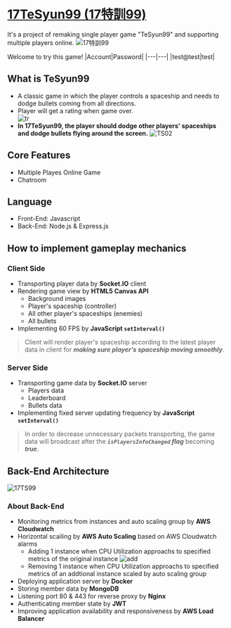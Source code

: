 # [17TeSyun99 (17特訓99)](https://17tesyun99.rj728web.fun/)
It's a project of remaking single player game "TeSyun99" and supporting multiple players online.
![17特訓99](https://user-images.githubusercontent.com/52148950/172580670-cd6a5277-5ef2-420a-8747-f3a1f4c1014c.JPG)

Welcome to try this game!
|Account|Password|
|---|---|
|test@test|test|

## What is TeSyun99
* A classic game in which the player controls a spaceship and needs to  dodge bullets coming from all directions.
* Player will get a rating when game over.  
![tr](https://user-images.githubusercontent.com/52148950/172999958-b80e4cb7-7578-4679-a613-57476bdd33e6.png)
* **In 17TeSyun99, the player should dodge other players' spaceships and dodge bullets flying around the screen.**
![TS02](https://user-images.githubusercontent.com/52148950/173041574-525636a7-e460-4c6a-8f31-957206fd2ee5.JPG)

## Core Features
* Multiple Playes Online Game
* Chatroom

## Language
* Front-End: Javascript
* Back-End: Node.js & Express.js

## How to implement gameplay mechanics 
### Client Side
* Transporting player data by **Socket.IO** client
* Rendering game view by **HTML5 Canvas API**
  * Background images
  * Player's spaceship (controller)
  * All other player's spaceships (enemies)
  * All bullets 
* Implementing 60 FPS by **JavaScript `setInterval()`**

> Client will render player's spaceship according to the latest player data in client for ***making sure player's spaceship moving smoothly***. 

### Server Side
* Transporting game data by **Socket.IO** server
  * Players data
  * Leaderboard 
  * Bullets data
* Implementing fixed server updating frequency by **JavaScript `setInterval()`**

> In order to decrease unnecessary packets transporting, the game data will broadcast after the ***`isPlayersInfoChanged` flag*** becoming ***true***. 

## Back-End Architecture
![17TS99](https://user-images.githubusercontent.com/52148950/172580967-f7db2244-6051-4983-b928-38ab9e5e3db8.png)

### About Back-End
* Monitoring metrics from instances and auto scaling group by **AWS Cloudwatch**
* Horizontal scailing by **AWS Auto Scaling** based on AWS Cloudwatch alarms
  * Adding 1 instance when CPU Utilization approachs to specified metrics of the original instance
  ![add](https://user-images.githubusercontent.com/52148950/173033486-d9eb81cc-6acc-4ed2-a238-c9d2549da0ce.JPG)
  * Removing 1 instance when CPU Utilization approachs to specified metrics of an addtional instance scaled by auto scaling group
* Deploying application server by **Docker**
* Storing member data by **MongoDB**
* Listening port 80 & 443 for reverse proxy by **Nginx**
* Authenticating member state by **JWT**
* Improving application availability and responsiveness by **AWS Load Balancer**
